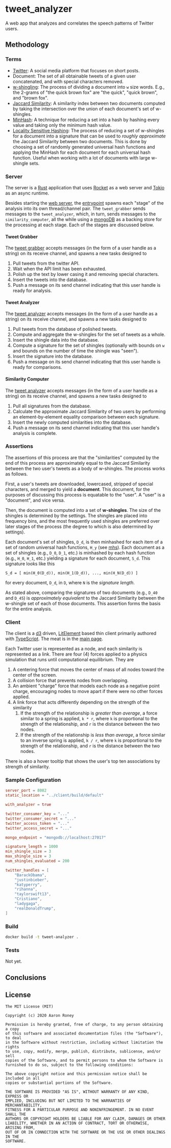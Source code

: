 # tweet_analyzer
A web app that analyzes and correlates the speech patterns of Twitter users.

## Methodology

### Terms

* [Twitter](https://twitter.com/home): A social media platform that focuses on short posts.
* Document: The set of all obtainable tweets of a given user concatenated, and with special characters removed.
* [w-shingling](https://en.wikipedia.org/wiki/W-shingling): The process of dividing a document into `w` size words.  E.g., the 2-grams of "the quick brown fox" are "the quick", "quick brown", and "brown fox".
* [Jaccard Similarity](https://en.wikipedia.org/wiki/Jaccard_index): A similarity index between two documents computed by taking the intersection over the union of each document's set of w-shingles.
* [MinHash](https://en.wikipedia.org/wiki/MinHash): A technique for reducing a set into a hash by hashing every value and taking only the minimum hash value.
* [Locality Sensitive Hashing](https://en.wikipedia.org/wiki/Locality-sensitive_hashing): The process of reducing a set of w-shingles for a document into a signature that can be used to _roughly approximate_ the Jaccard Similarity between two documents.  This is done by choosing a set of randomly generated universal hash functions and applying the MinHash for each document for each universal hash function.  Useful when working with a lot of documents with large w-shingle sets.

### Server

The server is a [Rust](https://www.rust-lang.org/) application that uses [Rocket](https://rocket.rs/) as a web server and [Tokio](https://tokio.rs/) as an async runtime.

Besides starting the [web server](server/src/web.rs), the [entrypoint](server/src/main.rs) spawns each "stage" of the analysis into its own thread/channel pair.  The `tweet_grabber` sends messages to the `tweet_analyzer`, which, in turn, sends messages to the `similarity_computer`, all the while using a [mongoDB](https://www.mongodb.com/) as a backing store for the processing at each stage.  Each of the stages are discussed below.

#### Tweet Grabber

The [tweet grabber](server/src/tweet_grabber.rs) accepts messages (in the form of a user handle as a string) on its receive channel, and spawns a new tasks designed to
1. Pull tweets from the twitter API.
2. Wait when the API limit has been exhausted.
3. Polish up the text by lower casing it and removing special characters.
4. Insert the tweets into the database.
5. Push a message on its send channel indicating that this user handle is ready for analysis.

#### Tweet Analyzer

The [tweet analyzer](server/src/tweet_analyzer.rs) accepts messages (in the form of a user handle as a string) on its receive channel, and spawns a new tasks designed to
1. Pull tweets from the database of polished tweets.
2. Compute and aggregate the w-shingles for the set of tweets as a whole.
3. Insert the shingle data into the database.
4. Compute a signature for the set of shingles (optionally with bounds on `w` and bounds on the number of time the shingle was "seen").
5. Insert the signature into the database.
6. Push a message on its send channel indicating that this user handle is ready for comparisons.

#### Similarity Computer

The [tweet analyzer](server/src/similarity_computer.rs) accepts messages (in the form of a user handle as a string) on its receive channel, and spawns a new tasks designed to
1. Pull all signatures from the database.
2. Calculate the approximate Jaccard Similarity of two users by performing an element-by-element equality comparison between each signature.
3. Insert the newly computed similarities into the database.
4. Push a message on its send channel indicating that this user handle's analysis is complete.

### Assertions

The assertions of this process are that the "similarities" computed by the end of this process are approximately equal to the Jaccard Similarity between the two user's tweets as a body of w-shingles.  The process works as follows.

First, a user's tweets are downloaded, lowercased, stripped of special characters, and merged to yield a **document**.  This document, for the purposes of discussing this process is equatable to the "user".  A "user" is a "document", and vice versa.

Then, the document is computed into a set of **w-shingles**.  The size of the shingles is determined by the settings.  The shingles are placed into frequency bins, and the most frequently used shingles are preferred over later stages of the process (the degree to which is also determined by settings).

Each document's set of shingles, `D_d`, is then minhashed for each item of a set of random universal hash functions, `H_y` (see [mhs](server/src/mhs.rs)).  Each document as a set of shingles (e.g., `D_0`, `D_1`, etc.) is minhashed by each hash function (e.g., `H_0`, `H_1`, etc.) yielding a signature for each document, `S_d`.  This signature looks like this

```
S_d = [ min(H_0(D_d)), min(H_1(D_d)), ..., min(H_N(D_d)) ]
```

for every document, `D_d`, in `D`, where `N` is the _signature length_.

As stated above, comparing the signatures of two documents (e.g., `D_40` and `D_45`) is _approximately equivalent_ to the Jaccard Similarity between the w-shingle set of each of those documents.  This assertion forms the basis for the entire analysis.

### Client

The client is a [d3](https://d3js.org/) driven, [LitElement](https://lit-element.polymer-project.org/) based thin client primarily authored with [TypeScript](https://www.typescriptlang.org/).  The meat is in the [main page](client/src/main-page.ts).

Each Twitter user is represented as a node, and each similarity is represented as a link.  There are four (4) forces applied to a physics simulation that runs until computational equilibrium.  They are
1. A centering force that moves the center of mass of all nodes toward the center of the screen.
2. A collision force that prevents nodes from overlapping.
3. An ambient "charge" force that models each node as a negative point charge, encouraging nodes to move apart if there were no other forces applied.
4. A link force that acts differently depending on the strength of the similarity
   1. If the strength of the relationship is _greater than average_, a force similar to a spring is applied, `k * r`, where `k` is proportional to the strength of the relationship, and `r` is the distance between the two nodes.
   2. If the strength of the relationship is _less than average_, a force similar to an inverse spring is applied, `k / r`, where `k` is proportional to the strength of the relationship, and `r` is the distance between the two nodes.

There is also a hover tooltip that shows the user's top ten associations by strength of similarity.

### Sample Configuration

```toml
server_port = 8082
static_location = "../client/build/default"

with_analyzer = true

twitter_consumer_key = "..."
twitter_consumer_secret = "..."
twitter_access_token = "..."
twitter_access_secret = "..."

mongo_endpoint = "mongodb://localhost:27017"

signature_length = 1000
min_shingle_size = 3
max_shingle_size = 3
num_shingles_evaluated = 200

twitter_handles = [
    "BarackObama",
    "justinbieber",
    "katyperry",
    "rihanna",
    "taylorswift13",
    "Cristiano",
    "ladygaga",
    "realDonaldTrump",
]
```

### Build

```bash
docker build -t tweet-analyzer .
```

### Tests

Not yet.

## Conclusions

## License

```
The MIT License (MIT)

Copyright (c) 2020 Aaron Roney

Permission is hereby granted, free of charge, to any person obtaining a copy
of this software and associated documentation files (the "Software"), to deal
in the Software without restriction, including without limitation the rights
to use, copy, modify, merge, publish, distribute, sublicense, and/or sell
copies of the Software, and to permit persons to whom the Software is
furnished to do so, subject to the following conditions:

The above copyright notice and this permission notice shall be included in all
copies or substantial portions of the Software.

THE SOFTWARE IS PROVIDED "AS IS", WITHOUT WARRANTY OF ANY KIND, EXPRESS OR
IMPLIED, INCLUDING BUT NOT LIMITED TO THE WARRANTIES OF MERCHANTABILITY,
FITNESS FOR A PARTICULAR PURPOSE AND NONINFRINGEMENT. IN NO EVENT SHALL THE
AUTHORS OR COPYRIGHT HOLDERS BE LIABLE FOR ANY CLAIM, DAMAGES OR OTHER
LIABILITY, WHETHER IN AN ACTION OF CONTRACT, TORT OR OTHERWISE, ARISING FROM,
OUT OF OR IN CONNECTION WITH THE SOFTWARE OR THE USE OR OTHER DEALINGS IN THE
SOFTWARE.
```